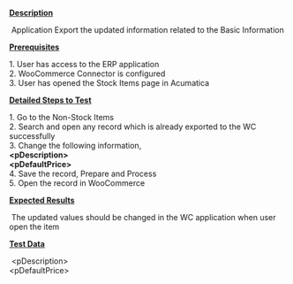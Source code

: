 
<p><strong><u>Description</u></strong></p>
<p>&nbsp;Application Export the updated information related to the Basic Information</p>
<p><strong><u>Prerequisites</u></strong></p>
<p>1. User has access to the ERP application<br /> 2. WooCommerce Connector is configured<br /> 3. User has opened the Stock Items page in Acumatica</p>
<p><strong><u>Detailed Steps to Test</u></strong></p>
<p>1. Go to the Non-Stock Items<br />2. Search and open any record which is already exported to the WC successfully<br />3. Change the following information,<br /><strong>&lt;pDescription&gt;</strong><br /><strong>&lt;pDefaultPrice&gt;</strong><br />4. Save the record, Prepare and Process<br />5. Open the record in WooCommerce</p>
<p><strong><u>Expected Results</u></strong></p>
<p>&nbsp;The updated values should be changed in the WC application when user open the item</p>
<p><strong><u>Test Data</u></strong></p>
<p>&nbsp;&lt;pDescription&gt;<br />&lt;pDefaultPrice&gt;</p>
